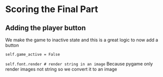 # Scoring the Final Part

## Adding the player button
We make the game to inactive state and this is a great logic to now add a button 

``` self.game_active = False ```

```self.font.render # render string in an image```
Because pygame only render images not string so we convert it to an image
